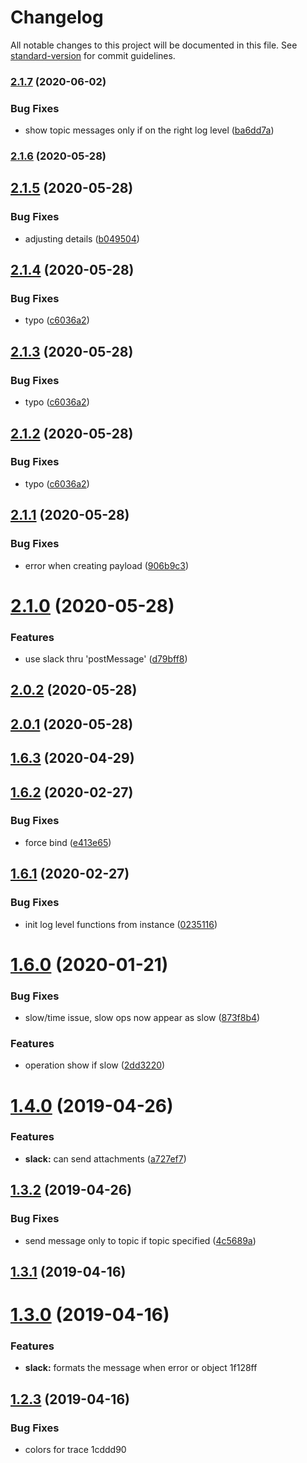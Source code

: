 # Changelog

All notable changes to this project will be documented in this file. See [standard-version](https://github.com/conventional-changelog/standard-version) for commit guidelines.

### [2.1.7](https://github.com/kasthor/yoml/compare/v2.1.6...v2.1.7) (2020-06-02)


### Bug Fixes

* show topic messages only if on the right log level ([ba6dd7a](https://github.com/kasthor/yoml/commit/ba6dd7aba9d05e5b6879049fa9e960321a966e89))

### [2.1.6](https://github.com/kasthor/yoml/compare/v2.1.5...v2.1.6) (2020-05-28)

## [2.1.5](https://github.com/kasthor/yoml/compare/v2.1.4...v2.1.5) (2020-05-28)


### Bug Fixes

* adjusting details ([b049504](https://github.com/kasthor/yoml/commit/b0495044fd3c9d8fcf63899eea5d1e6e3587c82c))



## [2.1.4](https://github.com/kasthor/yoml/compare/v2.1.1...v2.1.4) (2020-05-28)


### Bug Fixes

* typo ([c6036a2](https://github.com/kasthor/yoml/commit/c6036a2f7d6f875d95e92d22f3ae121a06b08591))



## [2.1.3](https://github.com/kasthor/yoml/compare/v2.1.1...v2.1.3) (2020-05-28)


### Bug Fixes

* typo ([c6036a2](https://github.com/kasthor/yoml/commit/c6036a2f7d6f875d95e92d22f3ae121a06b08591))



## [2.1.2](https://github.com/kasthor/yoml/compare/v2.1.1...v2.1.2) (2020-05-28)


### Bug Fixes

* typo ([c6036a2](https://github.com/kasthor/yoml/commit/c6036a2f7d6f875d95e92d22f3ae121a06b08591))



## [2.1.1](https://github.com/kasthor/yoml/compare/v2.1.0...v2.1.1) (2020-05-28)


### Bug Fixes

* error when creating payload ([906b9c3](https://github.com/kasthor/yoml/commit/906b9c3c447462323b5f6b95495440bd71c67bd3))



# [2.1.0](https://github.com/kasthor/yoml/compare/v2.0.2...v2.1.0) (2020-05-28)


### Features

* use slack thru 'postMessage' ([d79bff8](https://github.com/kasthor/yoml/commit/d79bff8dc93364b5e76ec636df51bddf46fb0b2c))



## [2.0.2](https://github.com/kasthor/yoml/compare/v2.0.1...v2.0.2) (2020-05-28)



## [2.0.1](https://github.com/kasthor/yoml/compare/v1.6.3...v2.0.1) (2020-05-28)



## [1.6.3](https://github.com/kasthor/yoml/compare/v1.6.2...v1.6.3) (2020-04-29)



<a name="1.6.2"></a>
## [1.6.2](https://github.com/kasthor/yoml/compare/v1.6.1...v1.6.2) (2020-02-27)


### Bug Fixes

* force bind ([e413e65](https://github.com/kasthor/yoml/commit/e413e65))



<a name="1.6.1"></a>
## [1.6.1](https://github.com/kasthor/yoml/compare/v1.6.0...v1.6.1) (2020-02-27)


### Bug Fixes

* init log level functions from instance ([0235116](https://github.com/kasthor/yoml/commit/0235116))



<a name="1.6.0"></a>
# [1.6.0](https://github.com/kasthor/yoml/compare/v1.4.0...v1.6.0) (2020-01-21)


### Bug Fixes

* slow/time issue, slow ops now appear as slow ([873f8b4](https://github.com/kasthor/yoml/commit/873f8b4))


### Features

* operation show if slow ([2dd3220](https://github.com/kasthor/yoml/commit/2dd3220))



<a name="1.4.0"></a>
# [1.4.0](https://github.com/kasthor/yoml/compare/v1.3.2...v1.4.0) (2019-04-26)


### Features

* **slack:** can send attachments ([a727ef7](https://github.com/kasthor/yoml/commit/a727ef7))



<a name="1.3.2"></a>
## [1.3.2](https://github.com/kasthor/yoml/compare/v1.3.1...v1.3.2) (2019-04-26)


### Bug Fixes

* send message only to topic if topic specified ([4c5689a](https://github.com/kasthor/yoml/commit/4c5689a))



<a name="1.3.1"></a>
## [1.3.1](https://github.com/kasthor/yoml/compare/v1.3.0...v1.3.1) (2019-04-16)



<a name="1.3.0"></a>
# [1.3.0](/compare/v1.2.3...v1.3.0) (2019-04-16)


### Features

* **slack:** formats the message when error or object 1f128ff



<a name="1.2.3"></a>
## [1.2.3](/compare/v1.2.2...v1.2.3) (2019-04-16)


### Bug Fixes

* colors for trace 1cddd90
